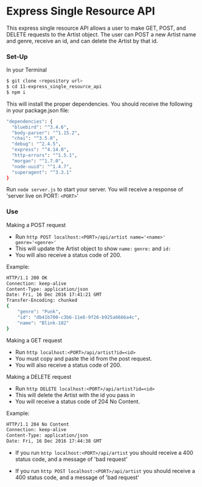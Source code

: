 # Express Single Resource API

This express single resource API allows a user to make GET, POST, and DELETE requests to the Artist object. The user can POST a new Artist name and genre, receive an id, and can delete the Artist by that id.

### Set-Up

In your Terminal

```sh
$ git clone <repository url>
$ cd 11-express_single_resource_api
$ npm i
```
This will install the proper dependencies. You should receive the following in your package.json file:

```sh
"dependencies": {
  "bluebird": "^3.4.6",
  "body-parser": "^1.15.2",
  "chai": "^3.5.0",
  "debug": "^2.4.5",
  "express": "^4.14.0",
  "http-errors": "^1.5.1",
  "morgan": "^1.7.0",
  "node-uuid": "^1.4.7",
  "superagent": "^3.3.1"
}
```

Run `node server.js` to start your server. You will receive a response of 'server live on PORT: `<PORT>`'


### Use

Making a POST request
* Run `http POST localhost:<PORT>/api/artist name='<name>' genre='<genre>'`
* This will update the Artist object to show `name:` `genre:` and `id:`
* You will also receive a status code of 200.

Example:
```sh
HTTP/1.1 200 OK
Connection: keep-alive
Content-Type: application/json
Date: Fri, 16 Dec 2016 17:41:21 GMT
Transfer-Encoding: chunked
{
    "genre": "Punk",
    "id": "db41b700-c3b6-11e6-9f26-b925a6666a4c",
    "name": "Blink-182"
}
```

Making a GET request
* Run `http localhost:<PORT>/api/artist?id=<id>`
* You must copy and paste the id from the post request.
* You will also receive a status code of 200.

Making a DELETE request
* Run `http DELETE localhost:<PORT>/api/artist?id=<id>`
* This will delete the Artist with the id you pass in
* You will receive a status code of 204 No Content.

Example:
```sh
HTTP/1.1 204 No Content
Connection: keep-alive
Content-Type: application/json
Date: Fri, 16 Dec 2016 17:44:38 GMT
```


* If you run `http localhost:<PORT>/api/artist` you should receive a 400 status code, and a message of 'bad request'

* If you run `http POST localhost:<PORT>/api/artist` you should receive a 400 status code, and a message of 'bad request'
